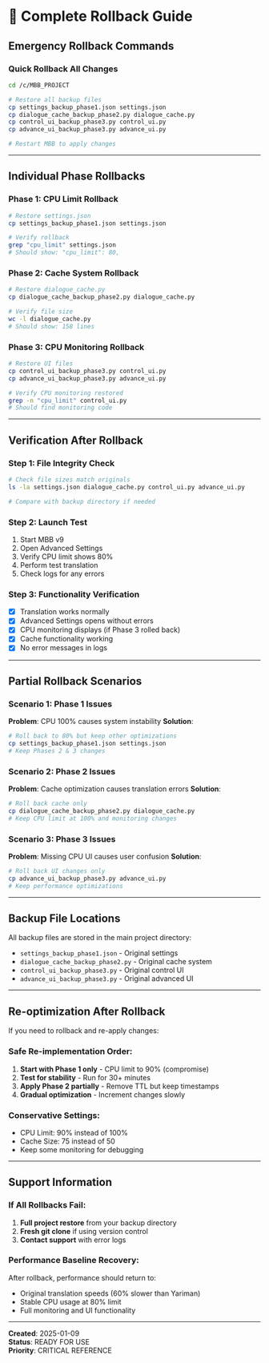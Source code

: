 # 🔄 Complete Rollback Guide

## **Emergency Rollback Commands**

### **Quick Rollback All Changes**
```bash
cd /c/MBB_PROJECT

# Restore all backup files
cp settings_backup_phase1.json settings.json
cp dialogue_cache_backup_phase2.py dialogue_cache.py  
cp control_ui_backup_phase3.py control_ui.py
cp advance_ui_backup_phase3.py advance_ui.py

# Restart MBB to apply changes
```

---

## **Individual Phase Rollbacks**

### **Phase 1: CPU Limit Rollback**
```bash
# Restore settings.json
cp settings_backup_phase1.json settings.json

# Verify rollback
grep "cpu_limit" settings.json
# Should show: "cpu_limit": 80,
```

### **Phase 2: Cache System Rollback** 
```bash
# Restore dialogue_cache.py
cp dialogue_cache_backup_phase2.py dialogue_cache.py

# Verify file size
wc -l dialogue_cache.py
# Should show: 158 lines
```

### **Phase 3: CPU Monitoring Rollback**
```bash
# Restore UI files
cp control_ui_backup_phase3.py control_ui.py
cp advance_ui_backup_phase3.py advance_ui.py

# Verify CPU monitoring restored
grep -n "cpu_limit" control_ui.py
# Should find monitoring code
```

---

## **Verification After Rollback**

### **Step 1: File Integrity Check**
```bash
# Check file sizes match originals
ls -la settings.json dialogue_cache.py control_ui.py advance_ui.py

# Compare with backup directory if needed
```

### **Step 2: Launch Test**
1. Start MBB v9
2. Open Advanced Settings 
3. Verify CPU limit shows 80%
4. Perform test translation
5. Check logs for any errors

### **Step 3: Functionality Verification**
- [x] Translation works normally
- [x] Advanced Settings opens without errors
- [x] CPU monitoring displays (if Phase 3 rolled back)
- [x] Cache functionality working
- [x] No error messages in logs

---

## **Partial Rollback Scenarios**

### **Scenario 1: Phase 1 Issues**
**Problem**: CPU 100% causes system instability
**Solution**: 
```bash
# Roll back to 80% but keep other optimizations
cp settings_backup_phase1.json settings.json
# Keep Phases 2 & 3 changes
```

### **Scenario 2: Phase 2 Issues** 
**Problem**: Cache optimization causes translation errors
**Solution**:
```bash
# Roll back cache only
cp dialogue_cache_backup_phase2.py dialogue_cache.py
# Keep CPU limit at 100% and monitoring changes
```

### **Scenario 3: Phase 3 Issues**
**Problem**: Missing CPU UI causes user confusion
**Solution**:
```bash
# Roll back UI changes only
cp advance_ui_backup_phase3.py advance_ui.py
# Keep performance optimizations
```

---

## **Backup File Locations**

All backup files are stored in the main project directory:
- `settings_backup_phase1.json` - Original settings
- `dialogue_cache_backup_phase2.py` - Original cache system  
- `control_ui_backup_phase3.py` - Original control UI
- `advance_ui_backup_phase3.py` - Original advanced UI

---

## **Re-optimization After Rollback**

If you need to rollback and re-apply changes:

### **Safe Re-implementation Order**:
1. **Start with Phase 1 only** - CPU limit to 90% (compromise)
2. **Test for stability** - Run for 30+ minutes  
3. **Apply Phase 2 partially** - Remove TTL but keep timestamps
4. **Gradual optimization** - Increment changes slowly

### **Conservative Settings**:
- CPU Limit: 90% instead of 100%
- Cache Size: 75 instead of 50
- Keep some monitoring for debugging

---

## **Support Information**

### **If All Rollbacks Fail**:
1. **Full project restore** from your backup directory
2. **Fresh git clone** if using version control
3. **Contact support** with error logs

### **Performance Baseline Recovery**:
After rollback, performance should return to:
- Original translation speeds (60% slower than Yariman)
- Stable CPU usage at 80% limit
- Full monitoring and UI functionality

---

**Created**: 2025-01-09  
**Status**: READY FOR USE  
**Priority**: CRITICAL REFERENCE